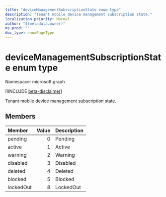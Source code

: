 ```yaml
---
title: "deviceManagementSubscriptionState enum type"
description: "Tenant mobile device management subscription state."
localization_priority: Normal
author: "$(metadata.owner)"
ms.prod: ""
doc_type: enumPageType
---
```


# deviceManagementSubscriptionState enum type

Namespace: microsoft.graph

[!INCLUDE [beta-disclaimer](../../includes/beta-disclaimer.md)]

Tenant mobile device management subscription state.

## Members

| Member    | Value | Description |
| :-------- | ----: | :---------- |
| pending   | 0     | Pending     |
| active    | 1     | Active      |
| warning   | 2     | Warning     |
| disabled  | 3     | Disabled    |
| deleted   | 4     | Deleted     |
| blocked   | 5     | Blocked     |
| lockedOut | 8     | LockedOut   |
